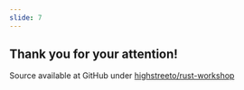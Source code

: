 ```yaml
---
slide: 7
---
```


<section>

## Thank you for your attention!

Source available at GitHub under [highstreeto/rust-workshop](https://github.com/highstreeto/rust-workshop)

</section>